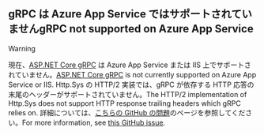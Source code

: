## <a name="grpc-not-supported-on-azure-app-service"></a><span data-ttu-id="4291d-101">gRPC は Azure App Service ではサポートされていません</span><span class="sxs-lookup"><span data-stu-id="4291d-101">gRPC not supported on Azure App Service</span></span>

> [!WARNING]
> <span data-ttu-id="4291d-102">現在、[ASP.NET Core gRPC](xref:grpc/index) は Azure App Service または IIS 上でサポートされていません。</span><span class="sxs-lookup"><span data-stu-id="4291d-102">[ASP.NET Core gRPC](xref:grpc/index) is not currently supported on Azure App Service or IIS.</span></span> <span data-ttu-id="4291d-103">Http.Sys の HTTP/2 実装では、gRPC が依存する HTTP 応答の末尾のヘッダーがサポートされていません。</span><span class="sxs-lookup"><span data-stu-id="4291d-103">The HTTP/2 implementation of Http.Sys does not support HTTP response trailing headers which gRPC relies on.</span></span> <span data-ttu-id="4291d-104">詳細については、[こちらの GitHub の問題](https://github.com/aspnet/AspNetCore/issues/9020)のページを参照してください。</span><span class="sxs-lookup"><span data-stu-id="4291d-104">For more information, see [this GitHub issue](https://github.com/aspnet/AspNetCore/issues/9020).</span></span>
